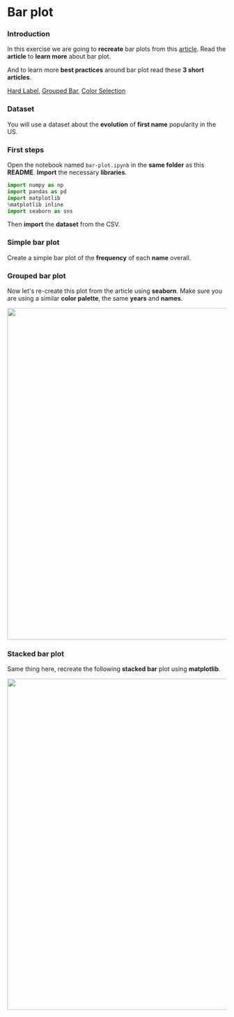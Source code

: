 # Bar plot

### Introduction

In this exercise we are going to **recreate** bar plots from this [article](https://www.data-to-viz.com/graph/barplot.html).
Read the **article** to **learn more** about bar plot.

And to learn more **best practices** around bar plot read these **3 short articles**.

[Hard Label](https://www.data-to-viz.com/caveat/hard_label.html),
[Grouped Bar](https://www.data-to-viz.com/caveat/grouped_bar.html),
[Color Selection](https://www.data-to-viz.com/caveat/color_com_nothing.html)


### Dataset

You will use a dataset about the **evolution** of **first name** popularity in the US.


### First steps

Open the notebook named `bar-plot.ipynb` in the **same folder** as this **README**.
**Import** the necessary **libraries**.

```python
import numpy as np
import pandas as pd
import matplotlib
%matplotlib inline
import seaborn as sns
```

Then **import** the **dataset** from the CSV.

### Simple bar plot

Create a simple bar plot of the **frequency** of each **name** overall.

### Grouped bar plot

Now let's re-create this plot from the article using **seaborn**.
Make sure you are using a similar **color palette**, the same **years** and **names**.

<img src="https://www.data-to-viz.com/graph/barplot_files/figure-html/unnamed-chunk-2-1.png" width="760">

### Stacked bar plot

Same thing here, recreate the following **stacked bar** plot using **matplotlib**.


<img src="https://www.data-to-viz.com/graph/barplot_files/figure-html/unnamed-chunk-3-1.png" width="760">
